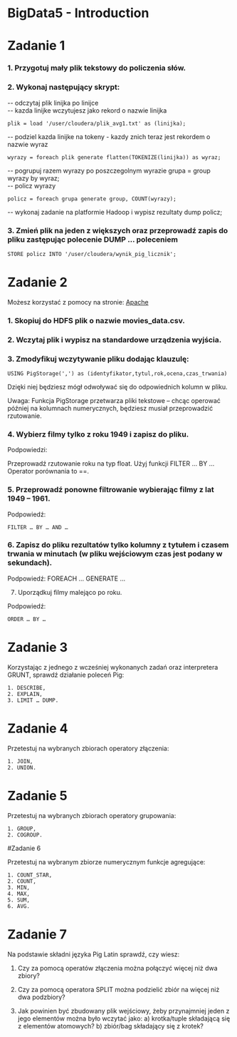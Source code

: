 # BigData5 - Introduction

# Zadanie 1  

### 1. Przygotuj mały plik tekstowy do policzenia słów.  

### 2. Wykonaj następujący skrypt:  
-- odczytaj plik linijka po linijce  
-- kazda linijke wczytujesz jako rekord o nazwie linijka  
```
plik = load '/user/cloudera/plik_avg1.txt' as (linijka);
```

-- podziel kazda linijke na tokeny - kazdy znich teraz jest rekordem o nazwie wyraz
```
wyrazy = foreach plik generate flatten(TOKENIZE(linijka)) as wyraz; 
```

-- pogrupuj razem wyrazy po poszczegolnym wyrazie  grupa = group wyrazy by wyraz;  
-- policz wyrazy  
```
policz = foreach grupa generate group, COUNT(wyrazy);  
```

-- wykonaj zadanie na platformie Hadoop i wypisz rezultaty  dump policz;  

### 3. Zmień plik na jeden z większych oraz przeprowadź zapis do pliku zastępując polecenie DUMP … poleceniem 
```
STORE policz INTO '/user/cloudera/wynik_pig_licznik';     
```

# Zadanie 2

Możesz korzystać z pomocy na stronie: [Apache](https://pig.apache.org/docs/r0.15.0/index.html)

### 1. Skopiuj do HDFS plik o nazwie movies_data.csv.

### 2. Wczytaj plik i wypisz na standardowe urządzenia wyjścia.

### 3. Zmodyfikuj wczytywanie pliku dodając klauzulę:
```
USING PigStorage(',') as (identyfikator,tytul,rok,ocena,czas_trwania)
```

Dzięki niej będziesz mógł odwoływać się do odpowiednich kolumn w pliku.

Uwaga: Funkcja PigStorage przetwarza pliki tekstowe – chcąc operować później na kolumnach numerycznych, będziesz musiał przeprowadzić rzutowanie.

### 4. Wybierz filmy tylko z roku 1949 i zapisz do pliku.

Podpowiedzi:

Przeprowadź rzutowanie roku na typ float.
Użyj funkcji FILTER … BY …
Operator porównania to ==.
### 5. Przeprowadź ponowne filtrowanie wybierając filmy z lat 1949 – 1961.

Podpowiedź: 
```
FILTER … BY … AND …  
```
### 6. Zapisz do pliku rezultatów tylko kolumny z tytułem i czasem trwania w minutach (w pliku wejściowym czas jest podany w sekundach).

Podpowiedź: FOREACH … GENERATE …

7. Uporządkuj filmy malejąco po roku.

Podpowiedź: 
```
ORDER … BY …
```

# Zadanie 3

Korzystając z jednego z wcześniej wykonanych zadań oraz interpretera GRUNT, sprawdź działanie poleceń Pig:
```
1. DESCRIBE,
2. EXPLAIN,
3. LIMIT … DUMP.
```

# Zadanie 4

Przetestuj na wybranych zbiorach operatory złączenia:
```
1. JOIN,
2. UNION.
```

# Zadanie 5

Przetestuj na wybranych zbiorach operatory grupowania:

```
1. GROUP,
2. COGROUP.
```

#Zadanie 6

Przetestuj na wybranym zbiorze numerycznym funkcje agregujące:
```
1. COUNT_STAR,
2. COUNT,
3. MIN,
4. MAX,
5. SUM,
6. AVG.
```


# Zadanie 7

Na podstawie składni języka Pig Latin sprawdź, czy wiesz:

1. Czy za pomocą operatów złączenia można połączyć więcej niż dwa zbiory?

2. Czy za pomocą operatora SPLIT można podzielić zbiór na więcej niż dwa podzbiory?

3. Jak powinien być zbudowany plik wejściowy, żeby przynajmniej jeden z jego elementów można było wczytać jako:
  a) krotka/tuple składającą się z elementów atomowych? 
  b) zbiór/bag składający się z krotek?

